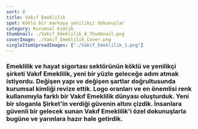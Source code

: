 ```yaml
---
sort: 8
title: Vakıf Emeklilik
spot: Köklü bir markaya yenilikçi dokunuşlar
category: Kurumsal Kimlik
thumbnail: ./Vakif_Emeklilik_0_Thumbnail.png
coverImage: ./Vakif_Emeklilik_Cover.png
singleItemSpreadImages: ["./Vakif_Emeklilik_1.png"]
---
```


### Emeklilik ve hayat sigortası sektörünün köklü ve yenilikçi şirketi Vakıf Emeklilik, yeni bir yüzle geleceğe adım atmak istiyordu. Değişen yapı ve değişen şartlar doğrultusunda kurumsal kimliği revize ettik. Logo oranları ve en önemlisi renk kullanımıyla farklı bir Vakıf Emeklilik dünyası oluşturduk. Yeni bir sloganla Şirket'in verdiği güvenin altını çizdik. İnsanlara güvenli bir gelecek sunan Vakıf Emeklilik'i özel dokunuşlarla bugüne ve yarınlara hazır hale getirdik.

